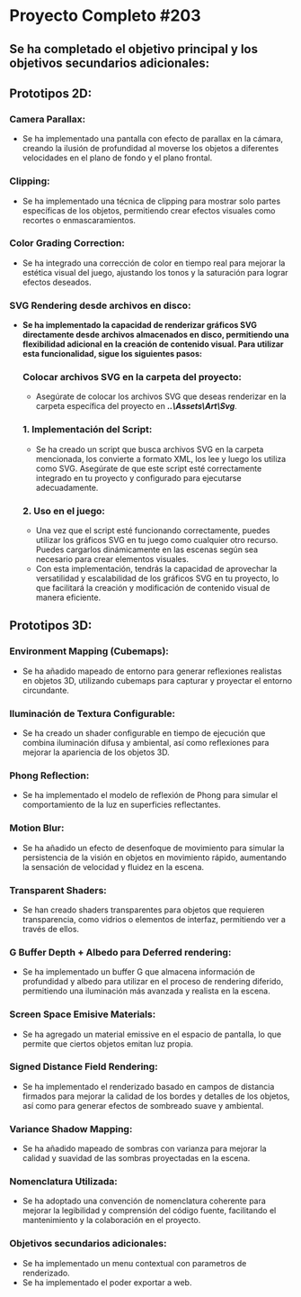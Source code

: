 # **Proyecto Completo #203**
## Se ha completado el objetivo principal y los objetivos secundarios adicionales:

## Prototipos 2D:
### Camera Parallax:
- Se ha implementado una pantalla con efecto de parallax en la cámara, creando la ilusión de profundidad al moverse los objetos a diferentes velocidades en el plano de fondo y el plano frontal.
### Clipping:
- Se ha implementado una técnica de clipping para mostrar solo partes específicas de los objetos, permitiendo crear efectos visuales como recortes o enmascaramientos.
### Color Grading Correction:
- Se ha integrado una corrección de color en tiempo real para mejorar la estética visual del juego, ajustando los tonos y la saturación para lograr efectos deseados.
### SVG Rendering desde archivos en disco:
- **Se ha implementado la capacidad de renderizar gráficos SVG directamente desde archivos almacenados en disco, permitiendo una flexibilidad adicional en la creación de contenido visual. Para utilizar esta funcionalidad, sigue los siguientes pasos:**
   ### **Colocar archivos SVG en la carpeta del proyecto:**
  - Asegúrate de colocar los archivos SVG que deseas renderizar en la carpeta específica del proyecto en _**..\Assets\Art\Svg**_.
   ### 1. Implementación del Script:
    - Se ha creado un script que busca archivos SVG en la carpeta mencionada, los convierte a formato XML, los lee y luego los utiliza como SVG. Asegúrate de que este script esté correctamente integrado en tu proyecto y configurado para ejecutarse adecuadamente.
   ### 2. Uso en el juego:
    - Una vez que el script esté funcionando correctamente, puedes utilizar los gráficos SVG en tu juego como cualquier otro recurso. Puedes cargarlos dinámicamente en las escenas según sea necesario para crear elementos visuales.
    - Con esta implementación, tendrás la capacidad de aprovechar la versatilidad y escalabilidad de los gráficos SVG en tu proyecto, lo que facilitará la creación y modificación de contenido visual de manera eficiente.
 
## Prototipos 3D:
### Environment Mapping (Cubemaps):
- Se ha añadido mapeado de entorno para generar reflexiones realistas en objetos 3D, utilizando cubemaps para capturar y proyectar el entorno circundante.
### Iluminación de Textura Configurable:
- Se ha creado un shader configurable en tiempo de ejecución que combina iluminación difusa y ambiental, así como reflexiones para mejorar la apariencia de los objetos 3D.
### Phong Reflection:
- Se ha implementado el modelo de reflexión de Phong para simular el comportamiento de la luz en superficies reflectantes.
### Motion Blur:
- Se ha añadido un efecto de desenfoque de movimiento para simular la persistencia de la visión en objetos en movimiento rápido, aumentando la sensación de velocidad y fluidez en la escena.
### Transparent Shaders:
- Se han creado shaders transparentes para objetos que requieren transparencia, como vidrios o elementos de interfaz, permitiendo ver a través de ellos.
### G Buffer Depth + Albedo para Deferred rendering:
- Se ha implementado un buffer G que almacena información de profundidad y albedo para utilizar en el proceso de rendering diferido, permitiendo una iluminación más avanzada y realista en la escena.
### Screen Space Emisive Materials:
- Se ha agregado un material emissive en el espacio de pantalla, lo que permite que ciertos objetos emitan luz propia.
### Signed Distance Field Rendering:
- Se ha implementado el renderizado basado en campos de distancia firmados para mejorar la calidad de los bordes y detalles de los objetos, así como para generar efectos de sombreado suave y ambiental.
### Variance Shadow Mapping:
- Se ha añadido mapeado de sombras con varianza para mejorar la calidad y suavidad de las sombras proyectadas en la escena.
### Nomenclatura Utilizada:
- Se ha adoptado una convención de nomenclatura coherente para mejorar la legibilidad y comprensión del código fuente, facilitando el mantenimiento y la colaboración en el proyecto.
  
### Objetivos secundarios adicionales:
- Se ha implementado un menu contextual con parametros de renderizado.
- Se ha implementado el poder exportar a web.

